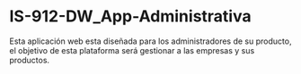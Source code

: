 # IS-912-DW_App-Administrativa
Esta aplicación web esta diseñada para los administradores de su producto, el objetivo de esta plataforma será gestionar a las empresas y sus productos.
